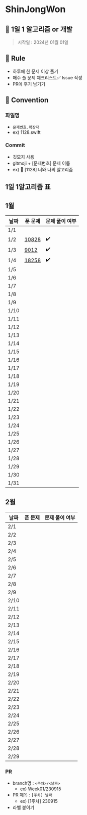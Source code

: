 # ShinJongWon
## 🌱 1일 1 알고리즘 or 개발

> 시작일 : 2024년 01월 01일

## 🍺 Rule
- 하루에 한 문제 이상 풀기
- 매주 풀 문제 체크리스트✅ Issue 작성
- PR에 후기 남기기

## 🍺 Convention
### 파일명
-  `문제번호.확장자` 
-  ex) 1128.swift

### Commit
  - 깃모지 사용
  - gitmoji + [문제번호] 문제 이름
  - ex) 📝 [1128] 너와 나의 알고리즘

## 1일 1알고리즘 표

## 1월

| 날짜 | 푼 문제 | 문제 풀이 여부 |
| ---- | ------- | -------------- |
| 1/1  |         |                |
| 1/2  |    <a href="https://www.acmicpc.net/problem/10828" target="_blank">10828</a>     | :heavy_check_mark: |
| 1/3  |    <a href="https://www.acmicpc.net/problem/9012" target="_blank">9012</a>    | :heavy_check_mark: |
| 1/4  |     <a href="https://www.acmicpc.net/problem/18258" target="_blank">18258</a>   | :heavy_check_mark: |
| 1/5  |         |                |
| 1/6  |         |                |
| 1/7  |         |                |
| 1/8  |         |                |
| 1/9  |         |                |
| 1/10 |         |                |
| 1/11 |         |                |
| 1/12 |         |                |
| 1/13 |         |                |
| 1/14 |         |                |
| 1/15 |         |                |
| 1/16 |         |                |
| 1/17 |         |                |
| 1/18 |         |                |
| 1/19 |         |                |
| 1/20 |         |                |
| 1/21 |         |                |
| 1/22 |         |                |
| 1/23 |         |                |
| 1/24 |         |                |
| 1/25 |         |                |
| 1/26 |         |                |
| 1/27 |         |                |
| 1/28 |         |                |
| 1/29 |         |                |
| 1/30 |         |                |
| 1/31 |         |                |

## 2월

| 날짜 | 푼 문제 | 문제 풀이 여부 |
| ---- | ------- | -------------- |
| 2/1  |         |                |
| 2/2  |         |                |
| 2/3  |         |                |
| 2/4  |         |                |
| 2/5  |         |                |
| 2/6  |         |                |
| 2/7  |         |                |
| 2/8  |         |                |
| 2/9  |         |                |
| 2/10 |         |                |
| 2/11 |         |                |
| 2/12 |         |                |
| 2/13 |         |                |
| 2/14 |         |                |
| 2/15 |         |                |
| 2/16 |         |                |
| 2/17 |         |                |
| 2/18 |         |                |
| 2/19 |         |                |
| 2/20 |         |                |
| 2/21 |         |                |
| 2/22 |         |                |
| 2/23 |         |                |
| 2/24 |         |                |
| 2/25 |         |                |
| 2/26 |         |                |
| 2/27 |         |                |
| 2/28 |         |                |
| 2/29 |         |                |

### PR
- branch명 : `<주차>/<날짜>`
  - ex) Week01/230915
- PR 제목 : `[주차] 날짜`
  - ex) [1주차] 230915
- 라벨 붙이기

